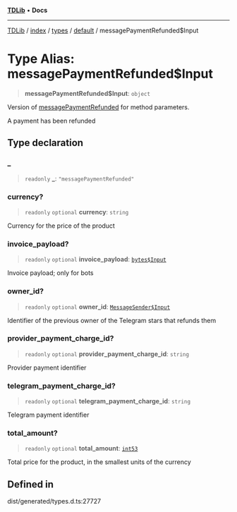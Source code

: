 [**TDLib**](../../../../../../README.md) • **Docs**

***

[TDLib](../../../../../../modules.md) / [index](../../../../../README.md) / [types](../../../README.md) / [default](../README.md) / messagePaymentRefunded$Input

# Type Alias: messagePaymentRefunded$Input

> **messagePaymentRefunded$Input**: `object`

Version of [messagePaymentRefunded](messagePaymentRefunded.md) for method parameters.

A payment has been refunded

## Type declaration

### \_

> `readonly` **\_**: `"messagePaymentRefunded"`

### currency?

> `readonly` `optional` **currency**: `string`

Currency for the price of the product

### invoice\_payload?

> `readonly` `optional` **invoice\_payload**: [`bytes$Input`](bytes$Input-1.md)

Invoice payload; only for bots

### owner\_id?

> `readonly` `optional` **owner\_id**: [`MessageSender$Input`](MessageSender$Input.md)

Identifier of the previous owner of the Telegram stars that refunds them

### provider\_payment\_charge\_id?

> `readonly` `optional` **provider\_payment\_charge\_id**: `string`

Provider payment identifier

### telegram\_payment\_charge\_id?

> `readonly` `optional` **telegram\_payment\_charge\_id**: `string`

Telegram payment identifier

### total\_amount?

> `readonly` `optional` **total\_amount**: [`int53`](int53-1.md)

Total price for the product, in the smallest units of the currency

## Defined in

dist/generated/types.d.ts:27727
